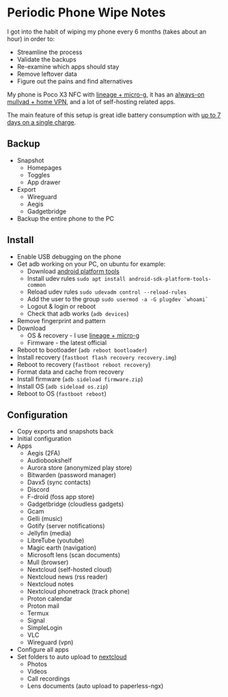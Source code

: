 # Periodic Phone Wipe Notes

I got into the habit of wiping my phone every 6 months (takes about an hour) in order to:

- Streamline the process
- Validate the backups
- Re-examine which apps should stay
- Remove leftover data
- Figure out the pains and find alternatives

My phone is Poco X3 NFC with [lineage + micro-g](https://lineage.microg.org/), it has an [always-on mullvad + home VPN](/split/), and a lot of self-hosting related apps. 

The main feature of this setup is great idle battery consumption with [up to 7 days on a single charge](https://files.virtualize.link/pics/microg.png).

## Backup

- Snapshot
  - Homepages
  - Toggles
  - App drawer
- Export
  - Wireguard
  - Aegis
  - Gadgetbridge
- Backup the entire phone to the PC

## Install

- Enable USB debugging on the phone
- Get adb working on your PC, on ubuntu for example:
  - Download [android platform tools](https://developer.android.com/studio/releases/platform-tools)
  - Install udev rules `sudo apt install android-sdk-platform-tools-common`
  - Reload udev rules `sudo udevadm control --reload-rules`
  - Add the user to the group ``sudo usermod -a -G plugdev `whoami` ``
  - Logout & login or reboot
  - Check that adb works (`adb devices`)
- Remove fingerprint and pattern
- Download
  - OS & recovery - I use [lineage + micro-g](https://lineage.microg.org/)
  - Firmware - the latest official
- Reboot to bootloader (`adb reboot bootloader`)
- Install recovery (`fastboot flash recovery recovery.img`)
- Reboot to recovery (`fastboot reboot recovery`)
- Format data and cache from recovery
- Install firmware (`adb sideload firmware.zip`)
- Install OS (`adb sideload os.zip`)
- Reboot to OS (`fastboot reboot`)

## Configuration

- Copy exports and snapshots back
- Initial configuration
- Apps
  - Aegis (2FA)
  - Audiobookshelf
  - Aurora store (anonymized play store)
  - Bitwarden (password manager)
  - Davx5 (sync contacts)
  - Discord
  - F-droid (foss app store)
  - Gadgetbridge (cloudless gadgets)
  - Gcam
  - Gelli (music)
  - Gotify (server notifications)
  - Jellyfin (media)
  - LibreTube (youtube)
  - Magic earth (navigation)
  - Microsoft lens (scan documents)
  - Mull (browser)
  - Nextcloud (self-hosted cloud)
  - Nextcloud news (rss reader)
  - Nextcloud notes
  - Nextcloud phonetrack (track phone)
  - Proton calendar
  - Proton mail
  - Termux
  - Signal
  - SimpleLogin
  - VLC
  - Wireguard (vpn)
- Configure all apps
- Set folders to auto upload to [nextcloud](/nextcloud/)
  - Photos
  - Videos
  - Call recordings
  - Lens documents (auto upload to paperless-ngx)
